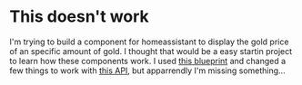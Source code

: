 # This doesn't work

I'm trying to build a component for homeassistant to display the gold price of an specific amount of gold.
I thought that would be a easy startin project to learn how these components work.
I used [this blueprint](https://github.com/custom-components/integration_blueprint/) and changed a few things to work with [this API](https://www.goldapi.io/),
but apparrendly I'm missing something...
